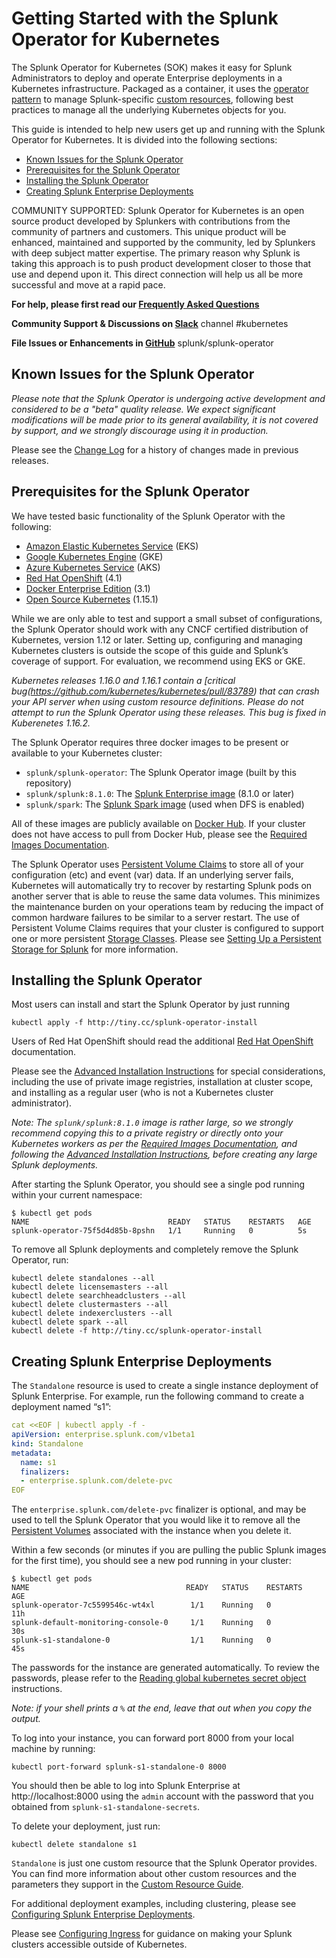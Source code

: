 # Getting Started with the Splunk Operator for Kubernetes

The Splunk Operator for Kubernetes (SOK) makes it easy for Splunk
Administrators to deploy and operate Enterprise deployments in a Kubernetes
infrastructure. Packaged as a container, it uses the
[operator pattern](https://kubernetes.io/docs/concepts/extend-kubernetes/operator/)
to manage Splunk-specific [custom resources](https://kubernetes.io/docs/concepts/extend-kubernetes/api-extension/custom-resources/),
following best practices to manage all the underlying Kubernetes objects for you. 

This guide is intended to help new users get up and running with the
Splunk Operator for Kubernetes. It is divided into the following sections:

* [Known Issues for the Splunk Operator](#known-issues-for-the-splunk-operator)
* [Prerequisites for the Splunk Operator](#prerequisites-for-the-splunk-operator)
* [Installing the Splunk Operator](#installing-the-splunk-operator)
* [Creating Splunk Enterprise Deployments](#creating-splunk-enterprise-deployments)

COMMUNITY SUPPORTED: Splunk Operator for Kubernetes is an open source product
developed by Splunkers with contributions from the community of partners and
customers. This unique product will be enhanced, maintained and supported by
the community, led by Splunkers with deep subject matter expertise. The primary
reason why Splunk is taking this approach is to push product development closer
to those that use and depend upon it. This direct connection will help us all
be more successful and move at a rapid pace.

**For help, please first read our [Frequently Asked Questions](FAQ.md)**

**Community Support & Discussions on
[Slack](https://splunk-usergroups.slack.com)** channel #kubernetes

**File Issues or Enhancements in
[GitHub](https://github.com/splunk/splunk-operator/issues)** splunk/splunk-operator


## Known Issues for the Splunk Operator

*Please note that the Splunk Operator is undergoing active development
and considered to be a "beta" quality release. We expect significant
modifications will be made prior to its general availability, it is not
covered by support, and we strongly discourage using it in production.*

Please see the [Change Log](ChangeLog.md) for a history of changes made in
previous releases.


## Prerequisites for the Splunk Operator

We have tested basic functionality of the Splunk Operator with the following:

* [Amazon Elastic Kubernetes Service](https://aws.amazon.com/eks/) (EKS)
* [Google Kubernetes Engine](https://cloud.google.com/kubernetes-engine/) (GKE)
* [Azure Kubernetes Service](https://azure.microsoft.com/en-us/services/kubernetes-service/) (AKS)
* [Red Hat OpenShift](https://www.openshift.com/) (4.1)
* [Docker Enterprise Edition](https://docs.docker.com/ee/) (3.1)
* [Open Source Kubernetes](https://kubernetes.io/) (1.15.1)

While we are only able to test and support a small subset of configurations,
the Splunk Operator should work with any CNCF certified distribution of
Kubernetes, version 1.12 or later. Setting up, configuring and managing
Kubernetes clusters is outside the scope of this guide and Splunk’s coverage
of support. For evaluation, we recommend using EKS or GKE.

*Kubernetes releases 1.16.0 and 1.16.1 contain a
[critical bug(https://github.com/kubernetes/kubernetes/pull/83789) that can
crash your API server when using custom resource definitions. Please do not
attempt to run the Splunk Operator using these releases. This bug is fixed in
Kuberenetes 1.16.2.*

The Splunk Operator requires three docker images to be present or available
to your Kubernetes cluster:

* `splunk/splunk-operator`: The Splunk Operator image (built by this repository)
* `splunk/splunk:8.1.0`: The [Splunk Enterprise image](https://github.com/splunk/docker-splunk) (8.1.0 or later)
* `splunk/spark`: The [Splunk Spark image](https://github.com/splunk/docker-spark) (used when DFS is enabled)

All of these images are publicly available on [Docker Hub](https://hub.docker.com/).
If your cluster does not have access to pull from Docker Hub, please see the
[Required Images Documentation](Images.md).

The Splunk Operator uses
[Persistent Volume Claims](https://kubernetes.io/docs/concepts/storage/persistent-volumes/#persistentvolumeclaims)
to store all of your configuration (etc) and event (var) data. If an
underlying server fails, Kubernetes will automatically try to recover by
restarting Splunk pods on another server that is able to reuse the same
data volumes. This minimizes the maintenance burden on your operations team
by reducing the impact of common hardware failures to be similar to a server
restart. The use of Persistent Volume Claims requires that your cluster is
configured to support one or more persistent
[Storage Classes](https://kubernetes.io/docs/concepts/storage/storage-classes/).
Please see [Setting Up a Persistent Storage for Splunk](StorageClass.md) for more
information.


## Installing the Splunk Operator

Most users can install and start the Splunk Operator by just running
```
kubectl apply -f http://tiny.cc/splunk-operator-install
```

Users of Red Hat OpenShift should read the additional
[Red Hat OpenShift](OpenShift.md) documentation.

Please see the [Advanced Installation Instructions](Install.md) for
special considerations, including the use of private image registries,
installation at cluster scope, and installing as a regular user (who is
not a Kubernetes cluster administrator).

*Note: The `splunk/splunk:8.1.0` image is rather large, so we strongly
recommend copying this to a private registry or directly onto your
Kubernetes workers as per the [Required Images Documentation](Images.md),
and following the [Advanced Installation Instructions](Install.md),
before creating any large Splunk deployments.*

After starting the Splunk Operator, you should see a single pod running
within your current namespace:
```
$ kubectl get pods
NAME                               READY   STATUS    RESTARTS   AGE
splunk-operator-75f5d4d85b-8pshn   1/1     Running   0          5s
```

To remove all Splunk deployments and completely remove the
Splunk Operator, run:
```
kubectl delete standalones --all
kubectl delete licensemasters --all
kubectl delete searchheadclusters --all
kubectl delete clustermasters --all
kubectl delete indexerclusters --all
kubectl delete spark --all
kubectl delete -f http://tiny.cc/splunk-operator-install
```


## Creating Splunk Enterprise Deployments

The `Standalone` resource is used to create a single instance deployment
of Splunk Enterprise. For example,  run the following command to create a
deployment named “s1”:

```yaml
cat <<EOF | kubectl apply -f -
apiVersion: enterprise.splunk.com/v1beta1
kind: Standalone
metadata:
  name: s1
  finalizers:
  - enterprise.splunk.com/delete-pvc
EOF
```

The `enterprise.splunk.com/delete-pvc` finalizer is optional, and may be
used to tell the Splunk Operator that you would like it to remove all the
[Persistent Volumes](https://kubernetes.io/docs/concepts/storage/persistent-volumes/)
associated with the instance when you delete it.

Within a few seconds (or minutes if you are pulling the public Splunk images
for the first time), you should see a new pod running in your cluster:

```
$ kubectl get pods
NAME                                   READY   STATUS    RESTARTS   AGE
splunk-operator-7c5599546c-wt4xl        1/1    Running   0          11h
splunk-default-monitoring-console-0     1/1    Running   0          30s
splunk-s1-standalone-0                  1/1    Running   0          45s
```

The passwords for the instance are generated automatically. To review the passwords, please refer to the [Reading global kubernetes secret object](#reading-global-kubernetes-secret-object) instructions.

*Note: if your shell prints a `%` at the end, leave that out when you
copy the output.*

To log into your instance, you can forward port 8000 from your local
machine by running:

```
kubectl port-forward splunk-s1-standalone-0 8000
```

You should then be able to log into Splunk Enterprise at http://localhost:8000 using
the `admin` account with the password that you obtained from `splunk-s1-standalone-secrets`.

To delete your deployment, just run:

```
kubectl delete standalone s1
```

`Standalone` is just one custom resource that the Splunk Operator provides.
You can find more information about other custom resources and the parameters
they support in the [Custom Resource Guide](CustomResources.md).

For additional deployment examples, including clustering, please see
[Configuring Splunk Enterprise Deployments](Examples.md).

Please see [Configuring Ingress](Ingress.md) for guidance on making your
Splunk clusters accessible outside of Kubernetes.
